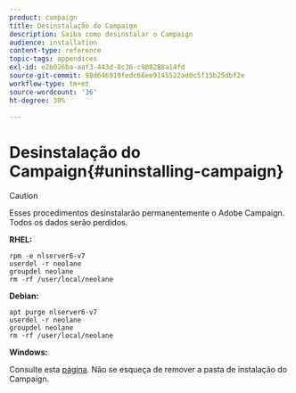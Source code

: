 ```yaml
---
product: campaign
title: Desinstalação do Campaign
description: Saiba como desinstalar o Campaign
audience: installation
content-type: reference
topic-tags: appendices
exl-id: e2b026ba-aaf3-443d-8c36-c908288a14fd
source-git-commit: 98d646919fedc66ee9145522ad0c5f15b25dbf2e
workflow-type: tm+mt
source-wordcount: '36'
ht-degree: 30%

---
```


# Desinstalação do Campaign{#uninstalling-campaign}

>[!CAUTION]
>
>Esses procedimentos desinstalarão permanentemente o Adobe Campaign. Todos os dados serão perdidos.

**RHEL:**

```
rpm -e nlserver6-v7
userdel -r neolane
groupdel neolane
rm -rf /user/local/neolane
```

**Debian:**

```
apt purge nlserver6-v7
userdel -r neolane
groupdel neolane
rm -rf /user/local/neolane
```

**Windows:**

Consulte esta [página](../../migration/using/migrating-in-windows-for-adobe-campaign-7.md#deleting-and-cleansing-adobe-campaign-previous-version). Não se esqueça de remover a pasta de instalação do Campaign.

